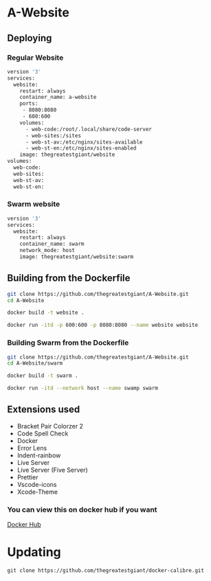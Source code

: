 # A-Website

## Deploying

### Regular Website
```sh
version '3'
services:
  website:
    restart: always
    container_name: a-website
    ports:
     - 8080:8080
     - 600:600
    volumes:
      - web-code:/root/.local/share/code-server
      - web-sites:/sites
      - web-st-av:/etc/nginx/sites-available
      - web-st-en:/etc/nginx/sites-enabled
    image: thegreatestgiant/website
volumes:
  web-code:
  web-sites:
  web-st-av:
  web-st-en:
```

### Swarm website
```sh
version '3'
services:
  website:
    restart: always
    container_name: swarm
    network_mode: host
    image: thegreatestgiant/website:swarm
```

## Building from the Dockerfile
```sh
git clone https://github.com/thegreatestgiant/A-Website.git
cd A-Website
```

```sh
docker build -t website .
```

```sh
docker run -itd -p 600:600 -p 8080:8080 --name website website
```

### Building Swarm from the Dockerfile
```sh
git clone https://github.com/thegreatestgiant/A-Website.git
cd A-Website/swarm
```

```sh
docker build -t swarm .
```

```sh
docker run -itd --network host --name swamp swarm
```

## Extensions used
 - Bracket Pair Colorzer 2
 - Code Spell Check
 - Docker
 - Error Lens
 - Indent-rainbow
 - Live Server
 - Live Server (Five Server) 
 - Prettier
 - Vscode-icons
 - Xcode-Theme


### You can view this on docker hub if you want
[Docker Hub](https://hub.docker.com/r/thegreatestgiant/website)


# Updating
```
git clone https://github.com/thegreatestgiant/docker-calibre.git
```
